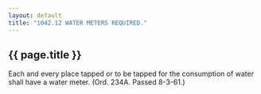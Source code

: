 ```yaml
---
layout: default 
title: "1042.12 WATER METERS REQUIRED."
---
```


{{ page.title }}
----------------

Each and every place tapped or to be tapped for the consumption of water
shall have a water meter. (Ord. 234A. Passed 8-3-61.)
